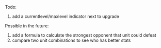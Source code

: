 Todo:
1) add a currentlevel/maxlevel indicator next to upgrade

Possible in the future:
1) add a formula to calculate the strongest opponent that unit could defeat
2) compare two unit combinations to see who has better stats